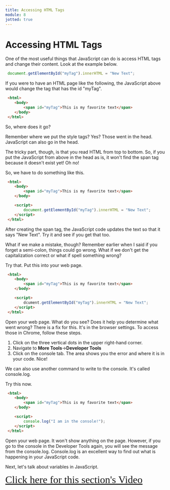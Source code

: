 ```yaml
---
title: Accessing HTML Tags
module: 8
jotted: true
---
```


# Accessing HTML Tags

One of the most useful things that JavaScript can do is access HTML tags and change their content. Look at the example below.

```js
 document.getElementById("myTag").innerHTML = "New Text";
```
If you were to have an HTML page like the following, the JavaScript above would change the tag that has the id "myTag".

```html
 <html>
    <body>
        <span id="myTag">This is my favorite text</span>
    </body>
 </html>
```

So, where does it go?

Remember where we put the style tags? Yes? Those went in the head. JavaScript can also go in the head.

The tricky part, though, is that you read HTML from top to bottom. So, if you put the JavaScript from above in the head as is, it won't find the span tag because it doesn't exist yet! Oh no!

So, we have to do something like this.

```html
 <html>
    <body>
        <span id="myTag">This is my favorite text</span>
    </body>

    <script>
        document.getElementById("myTag").innerHTML = "New Text";
    </script>
 </html>
```

After creating the span tag, the JavaScript code updates the text so that it says "New Text". Try it and see if you get that too.

What if we make a mistake, though? Remember earlier when I said if you forget a semi-colon, things could go wrong. What if we don't get the capitalization correct or what if spell something wrong?

Try that. Put this into your web page.

```html
 <html>
    <body>
        <span id="myTag">This is my favorite text</span>
    </body>

    <script>
        dcument.getElementById("myTag").innerHTML = "New Text";
    </script>
 </html>
```

Open your web page. What do you see? Does it help you determine what went wrong? There is a fix for this. It's in the browser settings. To access those in Chrome, follow these steps.

1. Click on the three vertical dots in the upper right-hand corner.
2. Navigate to **More Tools**->**Developer Tools**
3. Click on the console tab. The area shows you the error and where it is in your code. Nice!


We can also use another command to write to the console. It's called console.log.

Try this now.

```html
 <html>
    <body>
        <span id="myTag">This is my favorite text</span>
    </body>

    <script>
        console.log("I am in the console!");
    </script>
 </html>
```

Open your web page. It won't show anything on the page. However, if you go to the console in the Developer Tools again, you will see the message from the console.log. Console.log is an excellent way to find out what is happening in your JavaScript code.

Next, let's talk about variables in JavaScript.

<!-- video -->
<a href="https://umontana.zoom.us/recording/share/nLX4YN7iloCtutSQ-s9sNWpHoEogIDNuBiMzFjWX5r6wIumekTziMw" target="_new" style="font-family:Ariel; font-size:32px;">Click here for this section's Video</a>